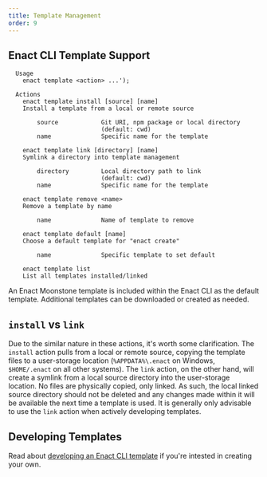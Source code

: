 ```yaml
---
title: Template Management
order: 9
---
```

## Enact CLI Template Support
```none
  Usage
    enact template <action> ...');

  Actions
    enact template install [source] [name]
    Install a template from a local or remote source

        source            Git URI, npm package or local directory
                          (default: cwd)
        name              Specific name for the template

    enact template link [directory] [name]
    Symlink a directory into template management

        directory         Local directory path to link
                          (default: cwd)
        name              Specific name for the template

    enact template remove <name>
    Remove a template by name

        name              Name of template to remove

    enact template default [name]
    Choose a default template for "enact create"

        name              Specific template to set default

    enact template list
    List all templates installed/linked
```
An Enact Moonstone template is included within the Enact CLI as the default template. Additional templates can be downloaded or created as needed.

## `install` vs `link`
Due to the similar nature in these actions, it's worth some clarification. The `install` action pulls from a local or remote source, copying the template files to a user-storage location (`%APPDATA%\.enact` on Windows, `$HOME/.enact` on all other systems).  The `link` action, on the other hand, will create a symlink from a local source directory into the user-storage location.  No files are physically copied, only linked. As such, the local linked source directory should not be deleted and any changes made within it will be available the next time a template is used. It is generally only advisable to use the `link` action when actively developing templates.

## Developing Templates
Read about [developing an Enact CLI template](./developing-a-template.md) if you're intested in creating your own.
